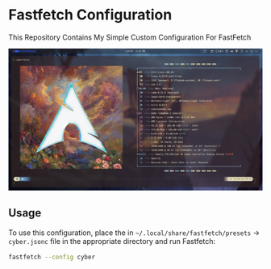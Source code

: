 # Fastfetch Configuration

This Repository Contains My Simple Custom Configuration For FastFetch

![Screenshot](fastfetchscreenshot.png)

## Usage

To use this configuration, place the in `~/.local/share/fastfetch/presets` -> `cyber.jsonc` file in the appropriate directory and run Fastfetch:

```sh
fastfetch --config cyber
```
